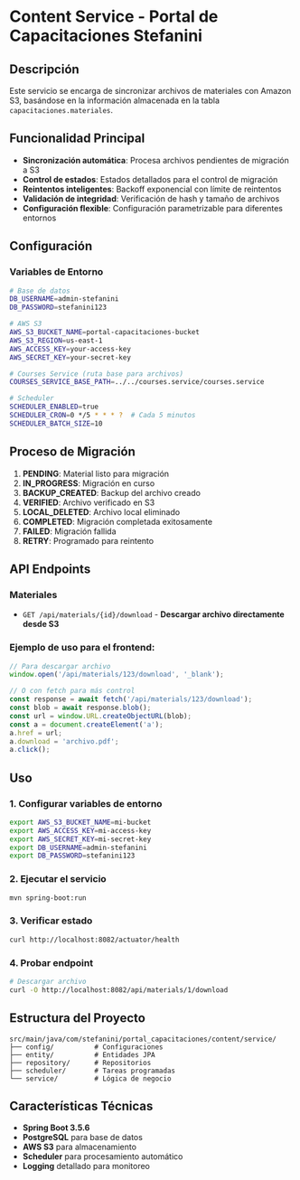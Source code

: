 # Content Service - Portal de Capacitaciones Stefanini

## Descripción

Este servicio se encarga de sincronizar archivos de materiales con Amazon S3, basándose en la información almacenada en la tabla `capacitaciones.materiales`.

## Funcionalidad Principal

- **Sincronización automática**: Procesa archivos pendientes de migración a S3
- **Control de estados**: Estados detallados para el control de migración
- **Reintentos inteligentes**: Backoff exponencial con límite de reintentos
- **Validación de integridad**: Verificación de hash y tamaño de archivos
- **Configuración flexible**: Configuración parametrizable para diferentes entornos

## Configuración

### Variables de Entorno

```bash
# Base de datos
DB_USERNAME=admin-stefanini
DB_PASSWORD=stefanini123

# AWS S3
AWS_S3_BUCKET_NAME=portal-capacitaciones-bucket
AWS_S3_REGION=us-east-1
AWS_ACCESS_KEY=your-access-key
AWS_SECRET_KEY=your-secret-key

# Courses Service (ruta base para archivos)
COURSES_SERVICE_BASE_PATH=../../courses.service/courses.service

# Scheduler
SCHEDULER_ENABLED=true
SCHEDULER_CRON=0 */5 * * * ?  # Cada 5 minutos
SCHEDULER_BATCH_SIZE=10
```

## Proceso de Migración

1. **PENDING**: Material listo para migración
2. **IN_PROGRESS**: Migración en curso
3. **BACKUP_CREATED**: Backup del archivo creado
4. **VERIFIED**: Archivo verificado en S3
5. **LOCAL_DELETED**: Archivo local eliminado
6. **COMPLETED**: Migración completada exitosamente
7. **FAILED**: Migración fallida
8. **RETRY**: Programado para reintento

## API Endpoints

### Materiales

- `GET /api/materials/{id}/download` - **Descargar archivo directamente desde S3**

### Ejemplo de uso para el frontend:

```javascript
// Para descargar archivo
window.open('/api/materials/123/download', '_blank');

// O con fetch para más control
const response = await fetch('/api/materials/123/download');
const blob = await response.blob();
const url = window.URL.createObjectURL(blob);
const a = document.createElement('a');
a.href = url;
a.download = 'archivo.pdf';
a.click();
```

## Uso

### 1. Configurar variables de entorno

```bash
export AWS_S3_BUCKET_NAME=mi-bucket
export AWS_ACCESS_KEY=mi-access-key
export AWS_SECRET_KEY=mi-secret-key
export DB_USERNAME=admin-stefanini
export DB_PASSWORD=stefanini123
```

### 2. Ejecutar el servicio

```bash
mvn spring-boot:run
```

### 3. Verificar estado

```bash
curl http://localhost:8082/actuator/health
```

### 4. Probar endpoint

```bash
# Descargar archivo
curl -O http://localhost:8082/api/materials/1/download
```

## Estructura del Proyecto

```
src/main/java/com/stefanini/portal_capacitaciones/content/service/
├── config/          # Configuraciones
├── entity/          # Entidades JPA
├── repository/      # Repositorios
├── scheduler/       # Tareas programadas
└── service/         # Lógica de negocio
```

## Características Técnicas

- **Spring Boot 3.5.6**
- **PostgreSQL** para base de datos
- **AWS S3** para almacenamiento
- **Scheduler** para procesamiento automático
- **Logging** detallado para monitoreo
